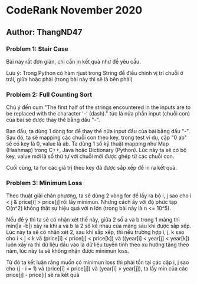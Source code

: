 # CodeRank November 2020

## Author: ThangND47

### Problem 1: Stair Case
Bài này rất đơn giản, chỉ cần in kết quả như đề yêu cầu.

Lưu ý: Trong Python có hàm rjust trong String để điều chỉnh vị trí chuỗi ở trái, giữa hoặc phải (trong bài này thì sẽ là bên phải)

### Problem 2: Full Counting Sort
Chú ý đến cụm "The first half of the strings encountered in the inputs are to be replaced with the character '-' (dash)." tức là nửa phần input (chuỗi con) của bài sẽ được thay thế bằng dấu "-".

Ban đầu, ta dùng 1 dòng for để thay thế nửa input đầu của bài bằng dấu "-". Sau đó, ta sẽ mapping các chuỗi con theo key, trong test ví dụ, cặp "0 ab" sẽ có key là 0, value là ab. Ta dùng 1 số kỹ thuật mapping như Map (Hashmap) trong C++, Java hoặc Dictionary (Python). Lúc này ta sẽ có bộ key, value mới là số thứ tự với chuỗi mới được ghép từ các chuỗi con.

Cuối cùng, ta for các giá trị theo key đã được sắp xếp để in ra kết quả.

### Problem 3: Minimum Loss
Theo thuật giải chân phương, ta sẽ dùng 2 vòng for để lấy ra bộ i, j sao cho i < j & price[i] > price[j] rồi lấy minimun. Nhưng cách ấy với độ phức tạp O(n^2) không thật sự hiệu quả với n lớn (trong bài này là n <= 10^5).

Nếu để ý thì ta sẽ có nhận xét thế này, giữa 2 số a và b trong 1 mảng thì min(|a -b|) xảy ra khi a và b là 2 số kề nhau của mảng sau khi được sắp xếp. Lúc này ta sẽ có nhận xét 2, sau khi sắp xếp, thì nếu trường hợp i, j, k sao cho i < j < k và (price[i] < price[j] < price[k]) và ((year[i] < year[j] < year[k]) luôn xảy ra thì dữ liệu đầu vào là dữ liệu tuyến tính theo xu hướng tăng theo năm, lúc này ta sẽ không nhận được minimun loss. 

Từ đó ta kết luận rằng muốn có minimun loss thì phải tồn tại các cặp i, j sao cho (j - i = 1) và (price[i] < price[j]) và (year[i] > year[j]), ta lấy min của các price[j] - price[i] sẽ ra kết quả